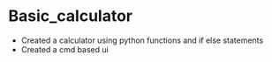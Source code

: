 # Basic_calculator
- Created a calculator using python functions and if else statements
- Created a cmd based ui
